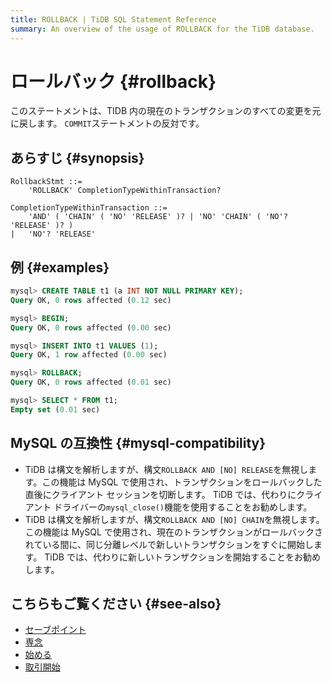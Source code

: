 ```yaml
---
title: ROLLBACK | TiDB SQL Statement Reference
summary: An overview of the usage of ROLLBACK for the TiDB database.
---
```


# ロールバック {#rollback}

このステートメントは、TIDB 内の現在のトランザクションのすべての変更を元に戻します。 `COMMIT`ステートメントの反対です。

## あらすじ {#synopsis}

```ebnf+diagram
RollbackStmt ::=
    'ROLLBACK' CompletionTypeWithinTransaction?

CompletionTypeWithinTransaction ::=
    'AND' ( 'CHAIN' ( 'NO' 'RELEASE' )? | 'NO' 'CHAIN' ( 'NO'? 'RELEASE' )? )
|   'NO'? 'RELEASE'
```

## 例 {#examples}

```sql
mysql> CREATE TABLE t1 (a INT NOT NULL PRIMARY KEY);
Query OK, 0 rows affected (0.12 sec)

mysql> BEGIN;
Query OK, 0 rows affected (0.00 sec)

mysql> INSERT INTO t1 VALUES (1);
Query OK, 1 row affected (0.00 sec)

mysql> ROLLBACK;
Query OK, 0 rows affected (0.01 sec)

mysql> SELECT * FROM t1;
Empty set (0.01 sec)
```

## MySQL の互換性 {#mysql-compatibility}

-   TiDB は構文を解析しますが、構文`ROLLBACK AND [NO] RELEASE`を無視します。この機能は MySQL で使用され、トランザクションをロールバックした直後にクライアント セッションを切断します。 TiDB では、代わりにクライアント ドライバーの`mysql_close()`機能を使用することをお勧めします。
-   TiDB は構文を解析しますが、構文`ROLLBACK AND [NO] CHAIN`を無視します。この機能は MySQL で使用され、現在のトランザクションがロールバックされている間に、同じ分離レベルで新しいトランザクションをすぐに開始します。 TiDB では、代わりに新しいトランザクションを開始することをお勧めします。

## こちらもご覧ください {#see-also}

-   [セーブポイント](/sql-statements/sql-statement-savepoint.md)
-   [専念](/sql-statements/sql-statement-commit.md)
-   [始める](/sql-statements/sql-statement-begin.md)
-   [取引開始](/sql-statements/sql-statement-start-transaction.md)

